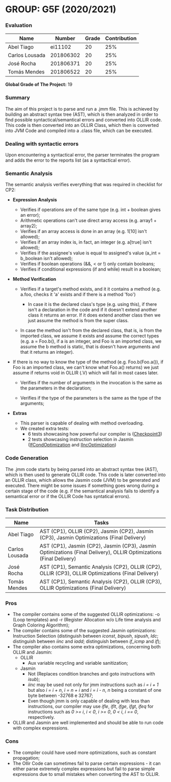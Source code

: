 # GROUP: G5F (2020/2021)


### Evaluation

| Name           | Number    | Grade | Contribution |
| -------------- | --------- | ----- | ------------ |
| Abel Tiago     | ei11102   | 20    | 25%          |
| Carlos Lousada | 201806302 | 20    | 25%          |
| José Rocha     | 201806371 | 20    | 25%          |
| Tomás Mendes   | 201806522 | 20    | 25%          |

**Global Grade of The Project:** 19

 

### Summary

The aim of this project is to parse and run a .jmm file. This is achieved by building an abstract syntax tree (AST), which is then analyzed in order to find possible syntactical/semantical errors and converted into OLLIR code. This code is then converted into an OLLIR Class, which then is converted into JVM Code and compiled into a .class file, which can be executed.



### Dealing with syntactic errors

 Upon encountering a syntactical error, the parser terminates the program and adds the error to the reports list (as a syntactical error).



### Semantic Analysis

The semantic analysis verifies everything that was required in checklist for CP2:

- **Expression Analysis**
  - Verifies if operations are of the same type (e.g. int + boolean gives an error);
  - Arithmetic operations can't use direct array access (e.g. array1 + array2);
  - Verifies if an array access is done in an array (e.g. 1[10] isn't allowed);
  - Verifies if an array index is, in fact, an integer (e.g. a[true] isn't allowed); 
  - Verifies if the assignee's value is equal to assigned's value (a_int = b_boolean isn't allowed);
  - Verifies if boolean operations (&&, < or !) only contain booleans;
  - Verifies if conditional expressions (if and while) result in a boolean;




- **Method Verification**
  - Verifies if a target's method exists, and it it contains a method (e.g. a.foo, checks it 'a' exists and if there is a method 'foo') 
    
    - In case it is the declared class's type (e.g. using this), if there isn't a declaration in the code and if it doesn't extend another class it returns an error. If it does extend another class then we just assume the method is from the super class.
    
  - In case the method isn't from the declared class, that is, is from the imported class, we assume it exists and assume the correct types (e.g. a = Foo.b(), if a is an integer, and Foo is an imported class, we assume the b method is static, that is doesn't have arguments and that it returns an integer).
  
- If there is no way to know the type of the method (e.g. Foo.b(Foo.a()), if Foo is an imported class, we can't know what Foo.a() returns) we just assume if returns void in OLLIR (.V) which will fail in most cases later.
  
  - Verifies if the number of arguments in the invocation is the same as the parameters in the declaration;
  
  - Verifies if the type of the parameters is the same as the type of the arguments;
  
    
  
- **Extras**
  
  - This parser is capable of dealing with method overloading.
  - We created extra tests:
    - 6 tests showcasing how powerful our compiler is ([Checkpoint3](/test/fixtures/public/checkpoint3))
    - 2 tests showcasing instruction selection in Jasmin ([IfCondOptimization](/test/fixtures/public/IfCondOptimization.jmm) and [IIncOptimization](/test/fixtures/public/IIncOptimization.jmm))



### Code Generation

 The .jmm code starts by being parsed into an abstract syntax tree (AST), which is then used to generate OLLIR code. This code is later converted into an OLLIR class, which allows the Jasmin code (JVM) to be generated and executed. There might be some issues if something goes wrong during a certain stage of the code (e.g. if the semantical analysis fails to identify a semantical error or if the OLLIR Code has syntatical errors).



### Task Distribution

| Name           | Tasks                                                        |
| -------------- | ------------------------------------------------------------ |
| Abel Tiago     | AST (CP1), OLLIR (CP2), Jasmin (CP2), Jasmin (CP3), Jasmin Optimizations (Final Delivery) |
| Carlos Lousada | AST (CP1), Jasmin (CP2), Jasmin (CP3), Jasmin Optimizations (Final Delivery), OLLIR Optimizations (Final Delivery) |
| José Rocha     | AST (CP1), Semantic Analysis (CP2), OLLIR (CP2), OLLIR (CP3), OLLIR Optimizations (Final Delivery) |
| Tomás Mendes   | AST (CP1), Semantic Analysis (CP2), OLLIR (CP3), OLLIR Optimizations (Final Delivery) |



### Pros

- The compiler contains some of the suggested OLLIR optimizations: -o (Loop templates) and -r (Register Allocation w/o Life time analysis and Graph Coloring Algorithm);
- The compiler contains some of the suggested Jasmin optimizations: Instruction Selection (distinguish between *iconst*, *bipush*, *sipush*, *ldc*; distinguish between *iinc* and *iadd*; distinguish between *if_icmp<cond>* and *if<cond>*);
- The compiler also contains some extra optimizations, concerning both OLLIR and Jasmin:
  - OLLIR
    - Aux variable recycling and variable sanitization;
  - Jasmin
    - Not (Replaces condition branches and goto instructions with *isub*);
    - *iinc* may be used not only for jmm instructions such as *i = i + 1* but also *i = i + n*, *i = n + i* and *i = i - n*, *n* being a constant of one byte between -32768 e 32767;
    - Even though jmm is only capable of dealing with less than instructions, our compiler may use *ifle*, *iflt*, *ifge*, *ifgt*, *ifeq* for instructions such as *0 >= i*, *i < 0*, *i >= 0*, *0 < i*, *i == 0*, respectively.
- OLLIR and Jasmin are well implemented and should be able to run code with complex expressions.



### Cons

- The compiler could have used more optimizations, such as constant propagation;
- The Ollir Code can sometimes fail to parse certain expressions - it can either parse extremely complex expressions but fail to parse simple expressions due to small mistakes when converting the AST to OLLIR.

